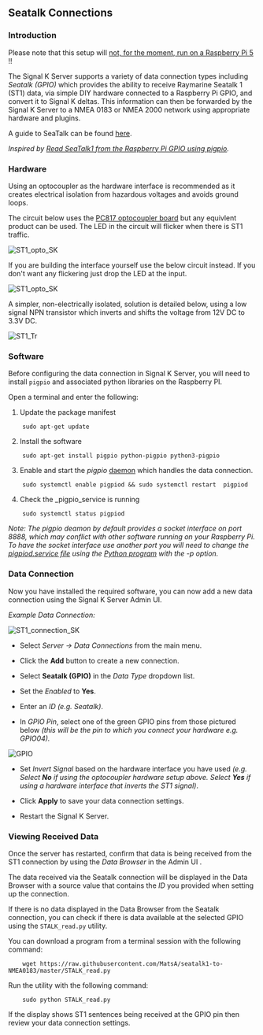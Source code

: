 ## Seatalk Connections

### Introduction

Please note that this setup will [not, for the moment, run on a Raspberry Pi 5](https://github.com/joan2937/pigpio/issues/589) !! 

The Signal K Server supports a variety of data connection types including _Seatalk (GPIO)_ which provides the ability to receive Raymarine Seatalk 1 (ST1) data, via simple DIY hardware connected to a Raspberry Pi GPIO, and convert it to Signal K deltas. This information can then be forwarded by the Signal K Server to a NMEA 0183 or NMEA 2000 network using appropriate hardware and plugins. 

A guide to SeaTalk can be found [here](http://boatprojects.blogspot.com/2012/12/beginners-guide-to-raymarines-seatalk.html).

_Inspired by [Read SeaTalk1 from the Raspberry Pi GPIO using pigpio](https://github.com/Thomas-GeDaD/Seatalk1-Raspi-reader)._

### Hardware

Using an optocoupler as the hardware interface is recommended as it creates electrical isolation from hazardous voltages and avoids ground loops.

The circuit below uses the [PC817 optocoupler board](https://www.amazon.com/ARCELI-Optocoupler-Isolation-Converter-Photoelectric/dp/B07M78S8LB/ref=sr_1_2?dchild=1&keywords=pc817+optocoupler&qid=1593516071&sr=8-2) but any equivlent product can be used. The LED in the circuit will flicker when there is ST1 traffic. 

![ST1_opto_SK](./seatalk_circuit_3.jpg)

If you are building the interface yourself use the below circuit instead. If you don't want any flickering just drop the LED at the input.

![ST1_opto_SK](./seatalk_circuit_4.jpg)

A simpler, non-electrically isolated, solution is detailed below, using a low signal NPN transistor which inverts and shifts the voltage from 12V DC to 3.3V DC.

![ST1_Tr](./seatalk_circuit_2.jpg)

### Software

Before configuring the data connection in Signal K Server, you will need to install `pigpio` and associated python libraries on the Raspberry PI. 

Open a terminal and enter the following:

1. Update the package manifest
```
    sudo apt-get update 
```

2. Install the software
```
    sudo apt-get install pigpio python-pigpio python3-pigpio
```

3. Enable and start the _pigpio_ [daemon](http://abyz.me.uk/rpi/pigpio/) which handles the data connection.
```
    sudo systemctl enable pigpiod && sudo systemctl restart  pigpiod
```

4. Check the _pigpio_service is running 
```
    sudo systemctl status pigpiod
```

_Note: The _pigpio_ deamon by default provides a socket interface on port 8888, which may conflict with other software running on your Raspberry Pi. To have the socket interface use another port you will need to change the [pigpiod.service file](http://abyz.me.uk/rpi/pigpio/pigpiod.html) using the [Python program](http://abyz.me.uk/rpi/pigpio/python.html#pigpio.pi) with the -p option._

### Data Connection

Now you have installed the required software, you can now add a new data connection using the Signal K Server Admin UI.

_Example Data Connection:_

![ST1_connection_SK](./config.png)

- Select _Server -> Data Connections_ from the main menu.

- Click the **Add** button to create a new connection.

- Select **Seatalk (GPIO)** in the _Data Type_ dropdown list. 

- Set the _Enabled_ to **Yes**.

- Enter an _ID_ _(e.g. Seatalk)_.

- In _GPIO Pin_, select one of the green GPIO pins from those pictured below _(this will be the pin to which you connect your hardware  e.g. GPIO04)._

![GPIO](./gpio.png)

- Set _Invert Signal_ based on the hardware interface you have used _(e.g. Select **No** if using the optocoupler hardware setup above. Select **Yes** if using a hardware interface that inverts the ST1 signal)_.

- Click **Apply** to save your data connection settings.

- Restart the Signal K Server.


### Viewing Received Data

Once the server has restarted, confirm that data is being received from the ST1 connection by using the _Data Browser_ in the Admin UI .

The data received via the Seatalk connection will be displayed in the Data Browser with a source value that contains the _ID_ you provided when setting up the connection.

If there is no data displayed in the Data Browser from the Seatalk connection, you can check if there is data available at the selected GPIO using the `STALK_read.py` utility.

You can download a program from a terminal session with the following command:
```
    wget https://raw.githubusercontent.com/MatsA/seatalk1-to-NMEA0183/master/STALK_read.py
```
    
Run the utility with the following command:
```
    sudo python STALK_read.py
```
    
If the display shows ST1 sentences being received at the GPIO pin then review your data connection settings.
